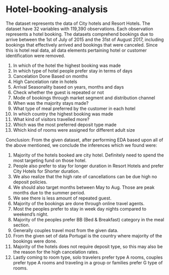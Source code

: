 # Hotel-booking-analysis
The dataset represents the data of City hotels and Resort Hotels. The dataset have 32 variables with 119,390 observations. Each observation represents a hotel booking. The datasets comprehend bookings due to arrive between the 1st of July of 2015 and the 31st of August 2017, including bookings that effectively arrived and bookings that were canceled. Since this is hotel real data, all data elements pertaining hotel or customer identification were removed.
1.	In which of the hotel the highest booking was made
2.	In which type of hotel people prefer stay in terms of days
3.	Cancelation Done Based on months
4.	High Cancelation rate in hotels
5.	Arrival Seasonality based on years, months and days
6.	Check whether the guest is repeated or not
7.	Mode of bookings through market segment and distribution channel
8.	When was the majority stays made?
9.	What type of meal preferred by the customer in each hotel
10.	In which country the highest booking was made 
11.	What kind of visitors travelled more?
12.	Which was the most preferred deposit type made
13.	Which kind of rooms were assigned for different adult size
	
Conclusion:
From the given dataset, after performing EDA based upon all of the above mentioned, we conclude the inferences which we found were:
1.	Majority of the hotels booked are city hotel. Definitely need to spend the most targeting fund on those hotel.
2.	People also prefer to stay for longer duration in Resort Hotels and prefer City Hotels for Shorter duration.
3.	We also realize that the high rate of cancellations can be due high no deposit policies.
4.	We should also target months between May to Aug. Those are peak months due to the summer period.
5.	We see there is less amount of repeated guest.
6.	Majority of the bookings are done through online travel agents.
7.	Most the peoples prefer to stay in week day nights compared to weekend’s night.
8.	Majority of the peoples prefer BB (Bed & Breakfast) category in the meal section.
9.	Generally couples travel most from the given data.
10.	From the given set of data Portugal is the country where majority of the bookings were done.
11.	Majority of the hotels does not require deposit type, so this may also be the reason for the high cancelation rates.
12.	Lastly coming to room type, solo travelers prefer type A rooms, couples prefer type A rooms and traveling in a group or families prefer G type of rooms.
